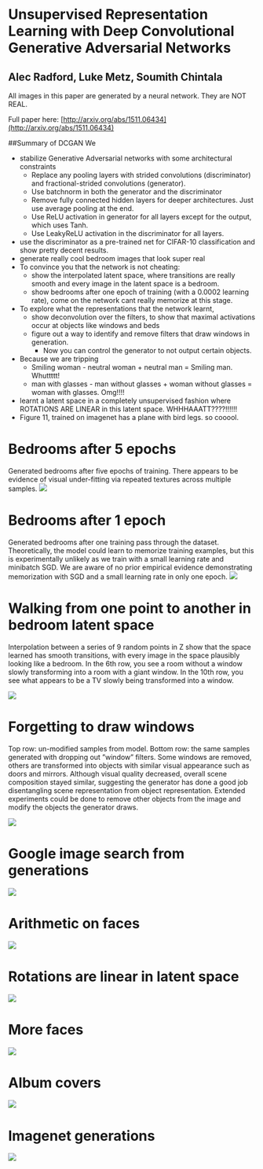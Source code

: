 # Unsupervised Representation Learning with Deep Convolutional Generative Adversarial Networks
## Alec Radford, Luke Metz, Soumith Chintala

All images in this paper are generated by a neural network. They are NOT REAL.

Full paper here: [http://arxiv.org/abs/1511.06434](http://arxiv.org/abs/1511.06434)

##Summary of DCGAN
We 
- stabilize Generative Adversarial networks with some architectural constraints
  - Replace any pooling layers with strided convolutions (discriminator) and fractional-strided
convolutions (generator).
  - Use batchnorm in both the generator and the discriminator
  - Remove fully connected hidden layers for deeper architectures. Just use average pooling at the end.
  - Use ReLU activation in generator for all layers except for the output, which uses Tanh.
  - Use LeakyReLU activation in the discriminator for all layers.
- use the discriminator as a pre-trained net for CIFAR-10 classification and show pretty decent results.
- generate really cool bedroom images that look super real
- To convince you that the network is not cheating:
  - show the interpolated latent space, where transitions are really smooth and every image in the latent space is a bedroom.
  - show bedrooms after one epoch of training (with a 0.0002 learning rate), come on the network cant really memorize at this stage.
- To explore what the representations that the network learnt,
  - show deconvolution over the filters, to show that maximal activations occur at objects like windows and beds
  - figure out a way to identify and remove filters that draw windows in generation. 
    - Now you can control the generator to not output certain objects.
- Because we are tripping
  - Smiling woman - neutral woman + neutral man = Smiling man. Whuttttt!
  - man with glasses - man without glasses + woman without glasses = woman with glasses. Omg!!!!
- learnt a latent space in a completely unsupervised fashion where ROTATIONS ARE LINEAR in this latent space. WHHHAAATT????!!!!!!
- Figure 11, trained on imagenet has a plane with bird legs. so cooool.

# Bedrooms after 5 epochs
Generated bedrooms after five epochs of training. There appears to be evidence of visual
under-fitting via repeated textures across multiple samples.
![](images/lsun_bedrooms_five_epoch_samples.png)

# Bedrooms after 1 epoch
Generated bedrooms after one training pass through the dataset. Theoretically, the model
could learn to memorize training examples, but this is experimentally unlikely as we train with a
small learning rate and minibatch SGD. We are aware of no prior empirical evidence demonstrating
memorization with SGD and a small learning rate in only one epoch.
![](images/lsun_bedrooms_one_epoch_samples.png)

# Walking from one point to another in bedroom latent space

Interpolation between a series of 9 random points in Z show that the space
learned has smooth transitions, with every image in the space plausibly looking like a bedroom. In
the 6th row, you see a room without a window slowly transforming into a room with a giant window.
In the 10th row, you see what appears to be a TV slowly being transformed into a window.

![](images/interp_comparison.png)

# Forgetting to draw windows

Top row: un-modified samples from model. Bottom row: the same samples generated
with dropping out ”window” filters. Some windows are removed, others are transformed into objects
with similar visual appearance such as doors and mirrors. Although visual quality decreased, overall
scene composition stayed similar, suggesting the generator has done a good job disentangling scene
representation from object representation. Extended experiments could be done to remove other
objects from the image and modify the objects the generator draws.

![](images/lsun_bedrooms_window_drop_test.png)

# Google image search from generations

![](images/googsearch_dcgan.png)


# Arithmetic on faces

![](images/faces_arithmetic_collage.png)

# Rotations are linear in latent space

![](images/turn_vector.png)

# More faces

![](images/faces_128_filter_samples.png)

# Album covers

![](images/albums_128px.png)

# Imagenet generations

![](images/50.png)
